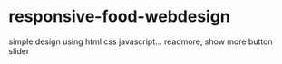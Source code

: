 # responsive-food-webdesign
simple design using html css javascript... readmore, show more button slider

